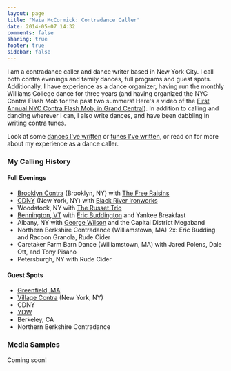 ```yaml
---
layout: page
title: "Maia McCormick: Contradance Caller"
date: 2014-05-07 14:32
comments: false
sharing: true
footer: true
sidebar: false
---
```


I am a contradance caller and dance writer based in New York City. I call both contra evenings and family dances, full programs and guest spots. Additionally, I have experience as a dance organizer, having run the monthly Williams College dance for three years (and having organized the NYC Contra Flash Mob for the past two summers! Here's a video of the [First Annual NYC Contra Flash Mob, in Grand Central](https://www.youtube.com/watch?v=gEY5rTqO62Y)). In addition to calling and dancing wherever I can, I also write dances, and have been dabbling in writing contra tunes.

Look at some [dances I've written](/contra/dances.html) or [tunes I've written](/contra/tunes.html), or read on for more about my experience as a dance caller.

### My Calling History

#### Full Evenings

* [Brooklyn Contra](http://brooklyncontra.wordpress.com/) (Brooklyn, NY) with [The Free Raisins](http://www.freeraisins.com/)
* [CDNY](http://cdny.org/) (New York, NY) with [Black River Ironworks](https://www.facebook.com/BlackRiverIronworks)
* Woodstock, NY with [The Russet Trio](http://therussettrio.com/)
* [Bennington, VT](http://www.benningtondance.org/) with [Eric Buddington](http://eric.buddington.net/) and Yankee Breakfast
* Albany, NY with [George Wilson](http://georgewilson.oldsongs.org/) and the Capital District Megaband
* Northern Berkshire Contradance (Williamstown, MA) 2x: Eric Budding and Racoon Granola, Rude Cider
* Caretaker Farm Barn Dance (Williamstown, MA) with Jared Polens, Dale Ott, and Tony Pisano
* Petersburgh, NY with Rude Cider

#### Guest Spots

* [Greenfield, MA](http://www.guidingstargrange.org/events)
* [Village Contra](http://www.lcfd.org/nyc/) (New York, NY)
* CDNY
* [YDW](www.youthdanceweekend.org)
* Berkeley, CA
* Northern Berkshire Contradance

### Media Samples
Coming soon!





